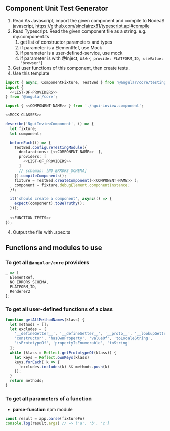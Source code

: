 ## Component Unit Test Generator

1. Read As Javascript, import the given component and compile to NodeJS javascript, 
   https://github.com/sinclairzx81/typescript.api#compile
1. Read Typescript. Read the given component file as a string. e.g. my.component.ts
   1. get list of constructor parameters and types
   1. if parameter is a ElementRef, use Mock
   1. if parameter is a user-defined-service, use mock
   1. if parameter is with @Inject, use  `{ provide: PLATFORM_ID, useValue: 'browser'}`
1. Get user functions of this component, then create tests.
1. Use this template
```ts
import { async, ComponentFixture, TestBed } from '@angular/core/testing';
import { 
  <<LIST-OF-PROVIDERS>>
} from '@angular/core';

import { <<COMPONENT-NAME>> } from './ngui-inview.component';

<<MOCK-CLASSES>>

describe('NguiInviewComponent', () => {
  let fixture;
  let component;

  beforeEach(() => {
    TestBed.configureTestingModule({
      declarations: [<<COMPONENT-NAME>>  ],
      providers: [
        <<LIST-OF_PROVIDERS>>
      ]
      // schemas: [NO_ERRORS_SCHEMA]
    }).compileComponents();
    fixture = TestBed.createComponent(<<COMPONENT-NAME>> );
    component = fixture.debugElement.componentInstance;
  });

  it('should create a component', async(() => {
    expect(component).toBeTruthy();
  }));
  
  <<FUNCTION-TESTS>>
});
```
4. Output the file with .spec.ts

## Functions and modules to use

### To get all `@angular/core` providers
```js
_ => [
  ElementRef,
  NO_ERRORS_SCHEMA,
  PLATFORM_ID,
  Renderer2
];
```
### To get all user-defined functions of a class
```js
function getAllMethodNames(klass) {
  let methods = [];
  let excludes = [
    '__defineGetter__', '__defineSetter__', '__proto__', '__lookupGetter__', '__lookupSetter__',
    'constructor', 'hasOwnProperty', 'valueOf', 'toLocaleString',
    'isPrototypeOf', 'propertyIsEnumerable', 'toString'
  ];
  while (klass = Reflect.getPrototypeOf(klass)) {
    let keys = Reflect.ownKeys(klass)
    keys.forEach( k => {
      !excludes.includes(k) && methods.push(k)
    });
  }
  return methods;
}
```

### To get all parameters of a function
- **parse-function** npm module
```js
const result = app.parse(fixtureFn)
console.log(result.args) // => ['a', 'b', 'c']
```
